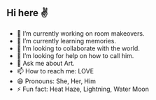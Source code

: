 ## Hi here ✌️

- 🔭 I’m currently working on room makeovers.
- 🌱 I’m currently learning memories.
- 👯 I’m looking to collaborate with the world.
- 🤔 I’m looking for help on how to call him.
- 💬 Ask me about Art.
- 📫 How to reach me: LOVE
- 😄 Pronouns: She, Her, Him
- ⚡ Fun fact: Heat Haze, Lightning, Water Moon
